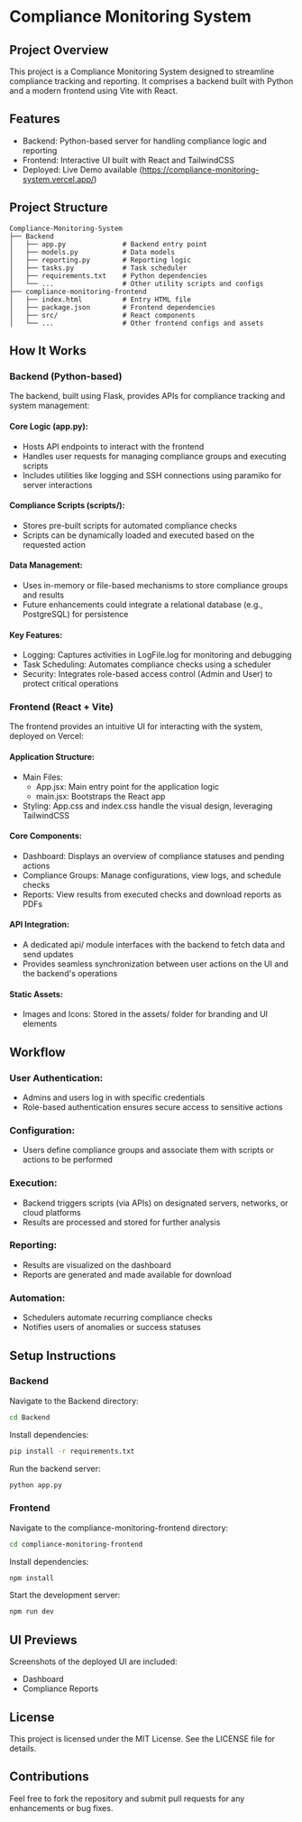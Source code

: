 # Compliance Monitoring System

## Project Overview
This project is a Compliance Monitoring System designed to streamline compliance tracking and reporting. It comprises a backend built with Python and a modern frontend using Vite with React.

## Features
- Backend: Python-based server for handling compliance logic and reporting
- Frontend: Interactive UI built with React and TailwindCSS
- Deployed: Live Demo available (https://compliance-monitoring-system.vercel.app/)

## Project Structure
```
Compliance-Monitoring-System
├── Backend
│   ├── app.py              # Backend entry point
│   ├── models.py           # Data models
│   ├── reporting.py        # Reporting logic
│   ├── tasks.py            # Task scheduler
│   ├── requirements.txt    # Python dependencies
│   └── ...                 # Other utility scripts and configs
├── compliance-monitoring-frontend
│   ├── index.html          # Entry HTML file
│   ├── package.json        # Frontend dependencies
│   ├── src/                # React components
│   └── ...                 # Other frontend configs and assets
```

## How It Works



### Backend (Python-based)
The backend, built using Flask, provides APIs for compliance tracking and system management:

#### Core Logic (app.py):
- Hosts API endpoints to interact with the frontend
- Handles user requests for managing compliance groups and executing scripts
- Includes utilities like logging and SSH connections using paramiko for server interactions

#### Compliance Scripts (scripts/):
- Stores pre-built scripts for automated compliance checks
- Scripts can be dynamically loaded and executed based on the requested action

#### Data Management:
- Uses in-memory or file-based mechanisms to store compliance groups and results
- Future enhancements could integrate a relational database (e.g., PostgreSQL) for persistence

#### Key Features:
- Logging: Captures activities in LogFile.log for monitoring and debugging
- Task Scheduling: Automates compliance checks using a scheduler
- Security: Integrates role-based access control (Admin and User) to protect critical operations

### Frontend (React + Vite)
The frontend provides an intuitive UI for interacting with the system, deployed on Vercel:

#### Application Structure:
- Main Files:
  - App.jsx: Main entry point for the application logic
  - main.jsx: Bootstraps the React app
- Styling: App.css and index.css handle the visual design, leveraging TailwindCSS

#### Core Components:
- Dashboard: Displays an overview of compliance statuses and pending actions
- Compliance Groups: Manage configurations, view logs, and schedule checks
- Reports: View results from executed checks and download reports as PDFs

#### API Integration:
- A dedicated api/ module interfaces with the backend to fetch data and send updates
- Provides seamless synchronization between user actions on the UI and the backend's operations

#### Static Assets:
- Images and Icons: Stored in the assets/ folder for branding and UI elements

## Workflow

### User Authentication:
- Admins and users log in with specific credentials
- Role-based authentication ensures secure access to sensitive actions

### Configuration:
- Users define compliance groups and associate them with scripts or actions to be performed

### Execution:
- Backend triggers scripts (via APIs) on designated servers, networks, or cloud platforms
- Results are processed and stored for further analysis

### Reporting:
- Results are visualized on the dashboard
- Reports are generated and made available for download

### Automation:
- Schedulers automate recurring compliance checks
- Notifies users of anomalies or success statuses

## Setup Instructions

### Backend
Navigate to the Backend directory:
```bash
cd Backend
```

Install dependencies:
```bash
pip install -r requirements.txt
```

Run the backend server:
```bash
python app.py
```

### Frontend
Navigate to the compliance-monitoring-frontend directory:
```bash
cd compliance-monitoring-frontend
```

Install dependencies:
```bash
npm install
```

Start the development server:
```bash
npm run dev
```

## UI Previews
Screenshots of the deployed UI are included:
- Dashboard
- Compliance Reports

## License
This project is licensed under the MIT License. See the LICENSE file for details.

## Contributions
Feel free to fork the repository and submit pull requests for any enhancements or bug fixes.
